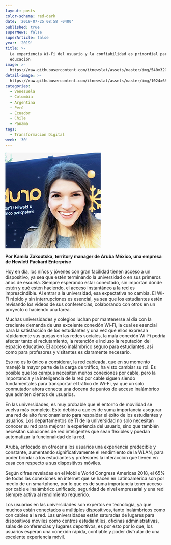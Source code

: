 ```yaml
---
layout: posts
color-schema: red-dark
date: '2019-07-25 08:58 -0400'
published: true
superNews: false
superArticle: false
year: '2019'
title: >-
  La experiencia Wi-Fi del usuario y la confiabilidad es primordial para la
  educación
image: >-
  https://raw.githubusercontent.com/itnewslat/assets/master/img/540x320/Educacion-Wifi-p.jpg
detail-image: >-
  https://raw.githubusercontent.com/itnewslat/assets/master/img/1024x680/Educacion-Wifi-g.jpg
categories:
  - Venezuela
  - Colombia
  - Argentina
  - Perú
  - Ecuador
  - Chile
  - Panama
tags:
  - Transformación Digital
week: '30'
---
```


![](https://raw.githubusercontent.com/itnewslat/assets/master/img/300x300/Kamila-Zakoutska.jpg)

**Por Kamila Zakoutska, territory manager de Aruba México, una empresa de Hewlett Packard Enterprise**

Hoy en día, los niños y jóvenes con gran facilidad tienen acceso a un dispositivo, ya sea que estén terminando la universidad o en sus primeros años de escuela. Siempre esperando estar conectado, sin importan dónde estén y qué estén haciendo, el acceso instantáneo a la red es imprescindible. Al entrar a la universidad, esa expectativa no cambia. El Wi-Fi rápido y sin interrupciones es esencial, ya sea que los estudiantes estén revisando los videos de sus conferencias, colaborando con otros en un proyecto o haciendo una tarea.

Muchas universidades y colegios luchan por mantenerse al día con la creciente demanda de una excelente conexión Wi-Fi, la cual es esencial para la satisfacción de los estudiantes y una vez que ellos expresan rápidamente sus quejas en las redes sociales, la mala conexión Wi-Fi podría afectar tanto el reclutamiento, la retención e incluso la reputación del espacio educativo. El acceso inalámbrico seguro para estudiantes, así como para profesores y visitantes es claramente necesario.

Eso no es lo único a considerar, la red cableada, que en su momento manejó la mayor parte de la carga de tráfico, ha visto cambiar su rol. Es posible que los campus necesiten menos conexiones por cable, pero la importancia y la inteligencia de la red por cable siguen siendo fundamentales para transportar el tráfico de Wi-Fi, ya que un solo conmutador ahora conecta una docena de puntos de acceso inalámbrico que admiten cientos de usuarios. 

En las universidades, es muy probable que el entorno de movilidad se vuelva más complejo. Esto debido a que es de suma importancia asegurar una red de alto funcionamiento para respaldar el éxito de los estudiantes y usuarios. Los departamentos de TI de la universidad no solo necesitan conocer su red para mejorar la experiencia del usuario, sino que también necesitan soluciones de red inteligentes que sean flexibles y puedan automatizar la funcionalidad de la red. 

Aruba, enfocado en ofrecer a los usuarios una experiencia predecible y constante, aumentando significativamente el rendimiento de la WLAN, para poder brindar a los estudiantes y profesores la interacción que tienen en casa con respecto a sus dispositivos móviles. 

Según cifras reveladas en el Mobile World Congress Americas 2018, el 65% de todas las conexiones en internet que se hacen en Latinoamérica son por medio de un smartphone, por lo que es de suma importancia tener acceso por cable e inalámbrico unificado, seguridad de nivel empresarial y una red siempre activa al rendimiento requerido.

Los usuarios en las universidades son expertos en tecnología, ya que muchos están conectados a múltiples dispositivos, tanto inalámbricos como con cables a la red. Las universidades están saturadas de lugares para dispositivos móviles como centros estudiantiles, oficinas administrativas, salas de conferencias y lugares deportivos, es por esto por lo que, los usuarios esperan una conexión rápida, confiable y poder disfrutar de una excelente experiencia móvil. 